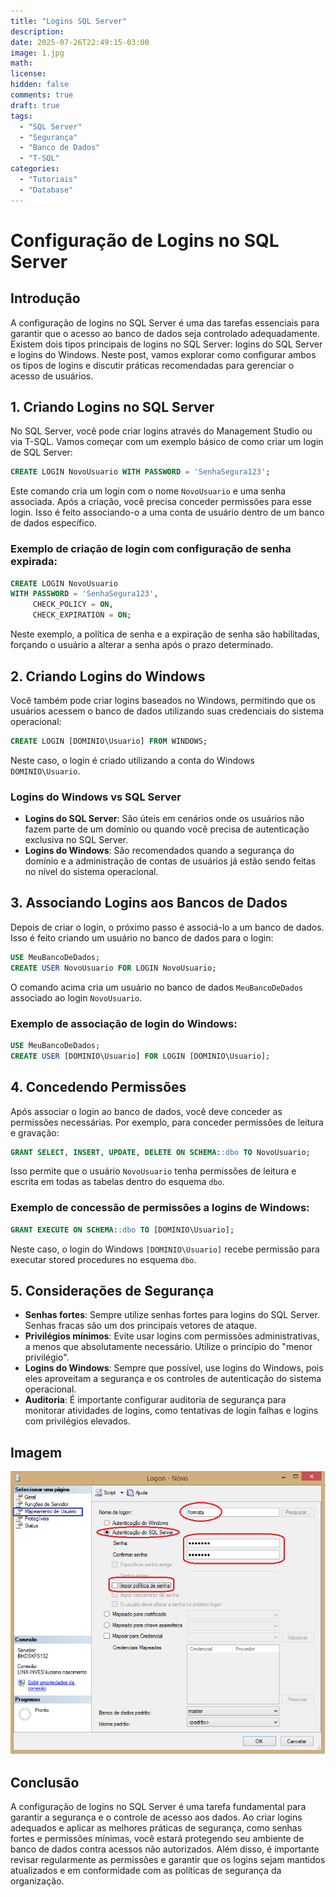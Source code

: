 ```yaml
---
title: "Logins SQL Server"
description: 
date: 2025-07-26T22:49:15-03:00
image: 1.jpg
math: 
license: 
hidden: false
comments: true
draft: true
tags:
  - "SQL Server"
  - "Segurança"
  - "Banco de Dados"
  - "T-SQL"
categories:
  - "Tutoriais"
  - "Database"
---
```




# Configuração de Logins no SQL Server

## Introdução

A configuração de logins no SQL Server é uma das tarefas essenciais para garantir que o acesso ao banco de dados seja controlado adequadamente. Existem dois tipos principais de logins no SQL Server: logins do SQL Server e logins do Windows. Neste post, vamos explorar como configurar ambos os tipos de logins e discutir práticas recomendadas para gerenciar o acesso de usuários.

## 1. Criando Logins no SQL Server

No SQL Server, você pode criar logins através do Management Studio ou via T-SQL. Vamos começar com um exemplo básico de como criar um login de SQL Server:

```sql
CREATE LOGIN NovoUsuario WITH PASSWORD = 'SenhaSegura123';
````

Este comando cria um login com o nome `NovoUsuario` e uma senha associada. Após a criação, você precisa conceder permissões para esse login. Isso é feito associando-o a uma conta de usuário dentro de um banco de dados específico.

### Exemplo de criação de login com configuração de senha expirada:

```sql
CREATE LOGIN NovoUsuario 
WITH PASSWORD = 'SenhaSegura123',
     CHECK_POLICY = ON, 
     CHECK_EXPIRATION = ON;
```

Neste exemplo, a política de senha e a expiração de senha são habilitadas, forçando o usuário a alterar a senha após o prazo determinado.

## 2. Criando Logins do Windows

Você também pode criar logins baseados no Windows, permitindo que os usuários acessem o banco de dados utilizando suas credenciais do sistema operacional:

```sql
CREATE LOGIN [DOMINIO\Usuario] FROM WINDOWS;
```

Neste caso, o login é criado utilizando a conta do Windows `DOMINIO\Usuario`.

### Logins do Windows vs SQL Server

* **Logins do SQL Server**: São úteis em cenários onde os usuários não fazem parte de um domínio ou quando você precisa de autenticação exclusiva no SQL Server.
* **Logins do Windows**: São recomendados quando a segurança do domínio e a administração de contas de usuários já estão sendo feitas no nível do sistema operacional.

## 3. Associando Logins aos Bancos de Dados

Depois de criar o login, o próximo passo é associá-lo a um banco de dados. Isso é feito criando um usuário no banco de dados para o login:

```sql
USE MeuBancoDeDados;
CREATE USER NovoUsuario FOR LOGIN NovoUsuario;
```

O comando acima cria um usuário no banco de dados `MeuBancoDeDados` associado ao login `NovoUsuario`.

### Exemplo de associação de login do Windows:

```sql
USE MeuBancoDeDados;
CREATE USER [DOMINIO\Usuario] FOR LOGIN [DOMINIO\Usuario];
```

## 4. Concedendo Permissões

Após associar o login ao banco de dados, você deve conceder as permissões necessárias. Por exemplo, para conceder permissões de leitura e gravação:

```sql
GRANT SELECT, INSERT, UPDATE, DELETE ON SCHEMA::dbo TO NovoUsuario;
```

Isso permite que o usuário `NovoUsuario` tenha permissões de leitura e escrita em todas as tabelas dentro do esquema `dbo`.

### Exemplo de concessão de permissões a logins de Windows:

```sql
GRANT EXECUTE ON SCHEMA::dbo TO [DOMINIO\Usuario];
```

Neste caso, o login do Windows `[DOMINIO\Usuario]` recebe permissão para executar stored procedures no esquema `dbo`.

## 5. Considerações de Segurança

* **Senhas fortes**: Sempre utilize senhas fortes para logins do SQL Server. Senhas fracas são um dos principais vetores de ataque.
* **Privilégios mínimos**: Evite usar logins com permissões administrativas, a menos que absolutamente necessário. Utilize o princípio do "menor privilégio".
* **Logins do Windows**: Sempre que possível, use logins do Windows, pois eles aproveitam a segurança e os controles de autenticação do sistema operacional.
* **Auditoria**: É importante configurar auditoria de segurança para monitorar atividades de logins, como tentativas de login falhas e logins com privilégios elevados.

## Imagem


![Configuração Logins SQL Server](1.jpg)

## Conclusão

A configuração de logins no SQL Server é uma tarefa fundamental para garantir a segurança e o controle de acesso aos dados. Ao criar logins adequados e aplicar as melhores práticas de segurança, como senhas fortes e permissões mínimas, você estará protegendo seu ambiente de banco de dados contra acessos não autorizados. Além disso, é importante revisar regularmente as permissões e garantir que os logins sejam mantidos atualizados e em conformidade com as políticas de segurança da organização.



